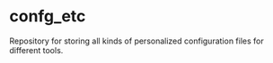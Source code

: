 # confg_etc

Repository for storing all kinds of personalized configuration files for different tools.
